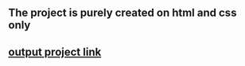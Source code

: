 ## The project is purely created on html and css only
## [output project link](https://github.com/raviraj0922/FSJS/blob/main/Project5/Credit%20card%20landing%20page.png)
